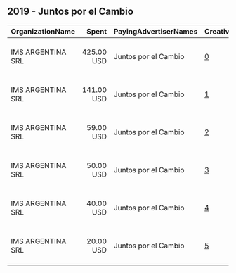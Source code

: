 ## 2019 - Juntos por el Cambio 
|OrganizationName|Spent|PayingAdvertiserNames|CreativeUrls|Impressions|Genders|AgeBrackets|CountryCodes|BillingAddresses|CandidateBallotInformation|
|:---|---:|:---|:---|---:|:---|:---|:---|:---|:---|
|IMS ARGENTINA SRL|425.00 USD|Juntos por el Cambio|[0](https://www.snap.com/political-ads/asset/738faf5136e435e752cf9774582760d2c3d416b836a031ebed8faf8167916a94?mediaType=mp4)|227,181||18+|argentina|"Echeverria 1515, Piso 11,	 Ciudad Autonoma (CABA),1428,AR"||
|IMS ARGENTINA SRL|141.00 USD|Juntos por el Cambio|[1](https://www.snap.com/political-ads/asset/adf2fd054c6a0d4d7f2d1a071abec0f6278f9d934eb178dbd5e590f68db48230?mediaType=mp4)|77,797||18+|argentina|"Echeverria 1515, Piso 11,	 Ciudad Autonoma (CABA),1428,AR"||
|IMS ARGENTINA SRL|59.00 USD|Juntos por el Cambio|[2](https://www.snap.com/political-ads/asset/6c5248416c9b32e36894153efe3e0a500ee610a551c97194ab8b9263a69c969d?mediaType=mp4)|31,896||18+|argentina|"Echeverria 1515, Piso 11,	 Ciudad Autonoma (CABA),1428,AR"||
|IMS ARGENTINA SRL|50.00 USD|Juntos por el Cambio|[3](https://www.snap.com/political-ads/asset/d9cd54b1b93d7721c5cf5e844df41351a6b82e3f27fe97d5a24ac3be21490678?mediaType=mp4)|28,139||18+|argentina|"Echeverria 1515, Piso 11,	 Ciudad Autonoma (CABA),1428,AR"||
|IMS ARGENTINA SRL|40.00 USD|Juntos por el Cambio|[4](https://www.snap.com/political-ads/asset/bd44cec9edbd18587a64b3e24e44de83d7f048053cde5c8a133e0964ec1efec9?mediaType=mp4)|23,176||18+|argentina|"Echeverria 1515, Piso 11,	 Ciudad Autonoma (CABA),1428,AR"||
|IMS ARGENTINA SRL|20.00 USD|Juntos por el Cambio|[5](https://www.snap.com/political-ads/asset/59e3ccebe617685833bf1ba4d896b497efb8eeb9b599b455468dad4ec83d3440?mediaType=mp4)|11,924||18+|argentina|"Echeverria 1515, Piso 11,	 Ciudad Autonoma (CABA),1428,AR"||
